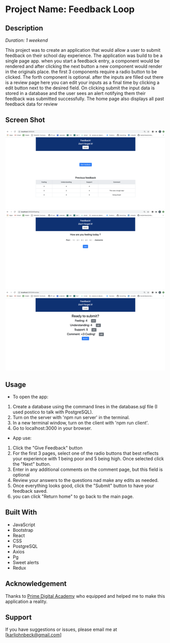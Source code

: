 # Project Name: Feedback Loop

## Description

_Duration: 1 weekend_

This project was to create an application that would allow a user to submit feedback on their school day experience. The application was build to be a single page app. when you start a feedback entry, a component would be rendered and after clicking the next button a new component would render in the originals place. the first 3 components require a radio button to be clicked. The forth component is optional. after the inputs are filled out there is a review page here you can edit your inputs as a final time by clicking a edit button next to the desired field. On clicking submit the input data is stored in a database and the user sees an alert notifying them their feedback was submitted successfully. The home page also displays all past feedback data for review 

## Screen Shot

![sample home page](/sample/sample_home.png)
![sample input page](/sample/sample_input.png)
![sample review page](/sample/sample_review.png)



## Usage

- To open the app:

1. Create a database using the command lines in the database.sql file (I used postico to talk with PostgreSQL).
2. Turn on the server with 'npm run server' in the terminal.
3. In a new terminal window, turn on the client with 'npm run client'.
4. Go to localhost:3000 in your browser.

- App use: 
1. Click the "Give Feedback" button
2. For the first 3 pages, select one of the radio buttons that best reflects your experience with 1 being poor and 5 being high. Once selected click the "Next" button.
3. Enter in any additional comments on the comment page, but this field is optional
4. Review your answers to the questions nad make any edits as needed.
5. Once everything looks good, click the "Submit" button to have your feedback saved.
6. you can click "Return home" to go back to the main page. 

## Built With

- JavaScript
- Bootstrap
- React
- CSS
- PostgreSQL
- Axios
- Pg
- Sweet alerts
- Redux



## Acknowledgement
Thanks to [Prime Digital Academy](www.primeacademy.io) who equipped and helped me to make this application a reality.

## Support
If you have suggestions or issues, please email me at [karljohnbeck@gmail.com]